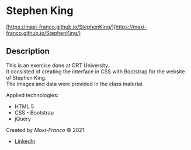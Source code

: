 # Stephen King
[https://maxi-franco.github.io/StephenKing/](https://maxi-franco.github.io/StephenKing/)

## Description
This is an exercise done at ORT University.<br>
It consisted of creating the interface in CSS with Bootstrap for the website of Stephen King.<br>
The images and data were provided in the class material.

Applied technologies:
- HTML 5
- CSS - Bootstrap
- jQuery


Created by _Maxi-Franco_ &copy; 2021<br>
* [LinkedIn](https://www.linkedin.com/in/maxi-franco/)

